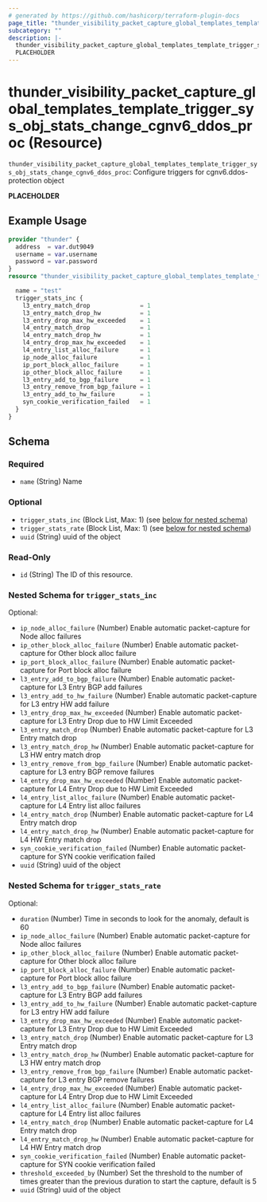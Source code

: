 ```yaml
---
# generated by https://github.com/hashicorp/terraform-plugin-docs
page_title: "thunder_visibility_packet_capture_global_templates_template_trigger_sys_obj_stats_change_cgnv6_ddos_proc Resource - terraform-provider-thunder"
subcategory: ""
description: |-
  thunder_visibility_packet_capture_global_templates_template_trigger_sys_obj_stats_change_cgnv6_ddos_proc: Configure triggers for cgnv6.ddos-protection object
  PLACEHOLDER
---
```


# thunder_visibility_packet_capture_global_templates_template_trigger_sys_obj_stats_change_cgnv6_ddos_proc (Resource)

`thunder_visibility_packet_capture_global_templates_template_trigger_sys_obj_stats_change_cgnv6_ddos_proc`: Configure triggers for cgnv6.ddos-protection object

__PLACEHOLDER__

## Example Usage

```terraform
provider "thunder" {
  address  = var.dut9049
  username = var.username
  password = var.password
}
resource "thunder_visibility_packet_capture_global_templates_template_trigger_sys_obj_stats_change_cgnv6_ddos_proc" "thunder_visibility_packet_capture_global_templates_template_trigger_sys_obj_stats_change_cgnv6_ddos_proc" {

  name = "test"
  trigger_stats_inc {
    l3_entry_match_drop              = 1
    l3_entry_match_drop_hw           = 1
    l3_entry_drop_max_hw_exceeded    = 1
    l4_entry_match_drop              = 1
    l4_entry_match_drop_hw           = 1
    l4_entry_drop_max_hw_exceeded    = 1
    l4_entry_list_alloc_failure      = 1
    ip_node_alloc_failure            = 1
    ip_port_block_alloc_failure      = 1
    ip_other_block_alloc_failure     = 1
    l3_entry_add_to_bgp_failure      = 1
    l3_entry_remove_from_bgp_failure = 1
    l3_entry_add_to_hw_failure       = 1
    syn_cookie_verification_failed   = 1
  }
}
```

<!-- schema generated by tfplugindocs -->
## Schema

### Required

- `name` (String) Name

### Optional

- `trigger_stats_inc` (Block List, Max: 1) (see [below for nested schema](#nestedblock--trigger_stats_inc))
- `trigger_stats_rate` (Block List, Max: 1) (see [below for nested schema](#nestedblock--trigger_stats_rate))
- `uuid` (String) uuid of the object

### Read-Only

- `id` (String) The ID of this resource.

<a id="nestedblock--trigger_stats_inc"></a>
### Nested Schema for `trigger_stats_inc`

Optional:

- `ip_node_alloc_failure` (Number) Enable automatic packet-capture for Node alloc failures
- `ip_other_block_alloc_failure` (Number) Enable automatic packet-capture for Other block alloc failure
- `ip_port_block_alloc_failure` (Number) Enable automatic packet-capture for Port block alloc failure
- `l3_entry_add_to_bgp_failure` (Number) Enable automatic packet-capture for L3 Entry BGP add failures
- `l3_entry_add_to_hw_failure` (Number) Enable automatic packet-capture for L3 entry HW add failure
- `l3_entry_drop_max_hw_exceeded` (Number) Enable automatic packet-capture for L3 Entry Drop due to HW Limit Exceeded
- `l3_entry_match_drop` (Number) Enable automatic packet-capture for L3 Entry match drop
- `l3_entry_match_drop_hw` (Number) Enable automatic packet-capture for L3 HW entry match drop
- `l3_entry_remove_from_bgp_failure` (Number) Enable automatic packet-capture for L3 entry BGP remove failures
- `l4_entry_drop_max_hw_exceeded` (Number) Enable automatic packet-capture for L4 Entry Drop due to HW Limit Exceeded
- `l4_entry_list_alloc_failure` (Number) Enable automatic packet-capture for L4 Entry list alloc failures
- `l4_entry_match_drop` (Number) Enable automatic packet-capture for L4 Entry match drop
- `l4_entry_match_drop_hw` (Number) Enable automatic packet-capture for L4 HW Entry match drop
- `syn_cookie_verification_failed` (Number) Enable automatic packet-capture for SYN cookie verification failed
- `uuid` (String) uuid of the object


<a id="nestedblock--trigger_stats_rate"></a>
### Nested Schema for `trigger_stats_rate`

Optional:

- `duration` (Number) Time in seconds to look for the anomaly, default is 60
- `ip_node_alloc_failure` (Number) Enable automatic packet-capture for Node alloc failures
- `ip_other_block_alloc_failure` (Number) Enable automatic packet-capture for Other block alloc failure
- `ip_port_block_alloc_failure` (Number) Enable automatic packet-capture for Port block alloc failure
- `l3_entry_add_to_bgp_failure` (Number) Enable automatic packet-capture for L3 Entry BGP add failures
- `l3_entry_add_to_hw_failure` (Number) Enable automatic packet-capture for L3 entry HW add failure
- `l3_entry_drop_max_hw_exceeded` (Number) Enable automatic packet-capture for L3 Entry Drop due to HW Limit Exceeded
- `l3_entry_match_drop` (Number) Enable automatic packet-capture for L3 Entry match drop
- `l3_entry_match_drop_hw` (Number) Enable automatic packet-capture for L3 HW entry match drop
- `l3_entry_remove_from_bgp_failure` (Number) Enable automatic packet-capture for L3 entry BGP remove failures
- `l4_entry_drop_max_hw_exceeded` (Number) Enable automatic packet-capture for L4 Entry Drop due to HW Limit Exceeded
- `l4_entry_list_alloc_failure` (Number) Enable automatic packet-capture for L4 Entry list alloc failures
- `l4_entry_match_drop` (Number) Enable automatic packet-capture for L4 Entry match drop
- `l4_entry_match_drop_hw` (Number) Enable automatic packet-capture for L4 HW Entry match drop
- `syn_cookie_verification_failed` (Number) Enable automatic packet-capture for SYN cookie verification failed
- `threshold_exceeded_by` (Number) Set the threshold to the number of times greater than the previous duration to start the capture, default is 5
- `uuid` (String) uuid of the object


